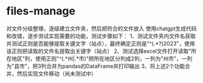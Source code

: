 # files-manage
对文件分级整理，逐级建立文件夹，然后把符合的文件放入
使用chatgpt生成代码和改错，逐步测试实现需要的功能，测试步骤如下：
1、测试文件夹内文件名获取并测试正则是否能够提取关键文字（站点），最终确定正则是"^(.*?)2023"，使用该正则把读取的文件名提取出关键字（站点）
2、测试选择excel文件打开读取"所在地区"列，使用正则"^(.*州|.*市)"把所在地区分列成2列，一列为"州市"，一列为"县市"，把3列合并为pandas的DataFrame并打印输出
3、将上述2个功能合并，然后实现文件移动（尚未测试中）
